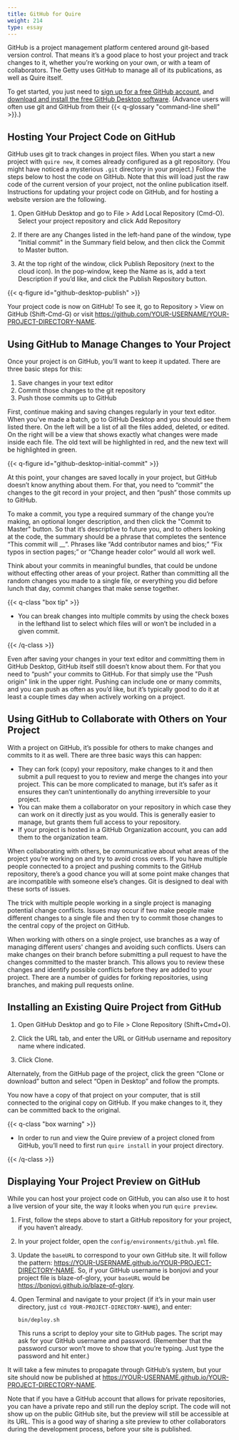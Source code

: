```yaml
---
title: GitHub for Quire
weight: 214
type: essay
---
```


GitHub is a project management platform centered around git-based version control. That means it’s a good place to host your project and track changes to it, whether you’re working on your own, or with a team of collaborators. The Getty uses GitHub to manage all of its publications, as well as Quire itself.

To get started, you just need to [sign up for a free GitHub account](http://github.com/join), and [download and install the free GitHub Desktop software](https://desktop.github.com/). (Advance users will often use git and GitHub from their {{< q-glossary "command-line shell" >}}.)

## Hosting Your Project Code on GitHub

GitHub uses git to track changes in project files. When you start a new project with `quire new`, it comes already configured as a git repository. (You might have noticed a mysterious `.git` directory in your project.) Follow the steps below to host the code on GitHub. Note that this will load just the raw code of the current version of your project, not the online publication itself. Instructions for updating your project code on GitHub, and for hosting a website version are the following.

1. Open GitHub Desktop and go to File > Add Local Repository (Cmd-O). Select your project repository and click Add Repository

2. If there are any Changes listed in the left-hand pane of the window, type "Initial commit" in the Summary field below, and then click the Commit to Master button.

3. At the top right of the window, click Publish Repository (next to the cloud icon). In the pop-window, keep the Name as is, add a text Description if you’d like, and click the Publish Repository button.

{{< q-figure id="github-desktop-publish" >}}

Your project code is now on GitHub! To see it, go to Repository > View on GitHub (Shift-Cmd-G) or visit https://github.com/YOUR-USERNAME/YOUR-PROJECT-DIRECTORY-NAME.

## Using GitHub to Manage Changes to Your Project

Once your project is on GitHub, you’ll want to keep it updated. There are three basic steps for this:

1. Save changes in your text editor
2. Commit those changes to the git repository
3. Push those commits up to GitHub

First, continue making and saving changes regularly in your text editor. When you’ve made a batch, go to GitHub Desktop and you should see them listed there. On the left will be a list of all the files added, deleted, or edited. On the right will be a view that shows exactly what changes were made inside each file. The old text will be highlighted in red, and the new text will be highlighted in green.

{{< q-figure id="github-desktop-initial-commit" >}}

At this point, your changes are saved locally in your project, but GitHub doesn’t know anything about them. For that, you need to “commit” the changes to the git record in your project, and then “push” those commits up to GitHub.

To make a commit, you type a required summary of the change you’re making, an optional longer description, and then click the "Commit to Master" button. So that it’s descriptive to future you, and to others looking at the code, the summary should be a phrase that completes the sentence “This commit will __”. Phrases like “Add contributor names and bios;” “Fix typos in section pages;” or “Change header color” would all work well.

Think about your commits in meaningful bundles, that could be undone without effecting other areas of your project. Rather than committing all the random changes you made to a single file, or everything you did before lunch that day, commit changes that make sense together.

{{< q-class "box tip" >}}

- You can break changes into multiple commits by using the check boxes in the lefthand list to select which files will or won’t be included in a given commit.

{{< /q-class >}}

Even after saving your changes in your text editor and committing them in GitHub Desktop, GitHub itself still doesn’t know about them. For that you need to “push” your commits to GitHub. For that simply use the "Push origin" link in the upper right. Pushing can include one or many commits, and you can push as often as you’d like, but it’s typically good to do it at least a couple times day when actively working on a project.

## Using GitHub to Collaborate with Others on Your Project

With a project on GitHub, it’s possible for others to make changes and commits to it as well. There are three basic ways this can happen:

- They can fork (copy) your repository, make changes to it and then submit a pull request to you to review and merge the changes into your project. This can be more complicated to manage, but it’s safer as it ensures they can’t unintentionally do anything irreversible to your project.
- You can make them a collaborator on your repository in which case they can work on it directly just as you would. This is generally easier to manage, but grants them full access to your repository.
- If your project is hosted in a GitHub Organization account, you can add them to the organization team.

When collaborating with others, be communicative about what areas of the project you’re working on and try to avoid cross overs. If you have multiple people connected to a project and pushing commits to the GitHub repository, there’s a good chance you will at some point make changes that are incompatible with someone else’s changes. Git is designed to deal with these sorts of issues.

The trick with multiple people working in a single project is managing potential change conflicts. Issues may occur if two make people make different changes to a single file and then try to commit those changes to the central copy of the project on GitHub.

When working with others on a single project, use branches as a way of managing different users' changes and avoiding such conflicts. Users can make changes on their branch before submitting a pull request to have the changes committed to the master branch. This allows you to review these changes and identify possible conflicts before they are added to your project. There are a number of guides for forking repositories, using branches, and making pull requests online.

## Installing an Existing Quire Project from GitHub

1. Open GitHub Desktop and go to File > Clone Repository (Shift+Cmd+O).

2. Click the URL tab, and enter the URL or GitHub username and repository name where indicated.

3. Click Clone.

Alternately, from the GitHub page of the project, click the green “Clone or download” button and select “Open in Desktop” and follow the prompts.

You now have a copy of that project on your computer, that is still connected to the original copy on GitHub. If you make changes to it, they can be committed back to the original.

{{< q-class "box warning" >}}

- In order to run and view the Quire preview of a project cloned from GitHub, you’ll need to first run `quire install` in your project directory.

{{< /q-class >}}

## Displaying Your Project Preview on GitHub

While you can host your project code on GitHub, you can also use it to host a live version of your site, the way it looks when you run `quire preview`.

1. First, follow the steps above to start a GitHub repository for your project, if you haven’t already.

2. In your project folder, open the `config/environments/github.yml` file.

3. Update the `baseURL` to correspond to your own GitHub site. It will follow the pattern: https://YOUR-USERNAME.github.io/YOUR-PROJECT-DIRECTORY-NAME. So, if your GitHub username is bonjovi and your project file is blaze-of-glory, your `baseURL` would be https://bonjovi.github.io/blaze-of-glory.

4. Open Terminal and navigate to your project (if it’s in your main user directory, just `cd YOUR-PROJECT-DIRECTORY-NAME`), and enter:

    ```text
    bin/deploy.sh
    ```

    This runs a script to deploy your site to GitHub pages. The script may ask for your GitHub username and password. (Remember that the password cursor won’t move to show that you’re typing. Just type the password and hit enter.)

It will take a few minutes to propagate through GitHub’s system, but your site should now be published at https://YOUR-USERNAME.github.io/YOUR-PROJECT-DIRECTORY-NAME.

Note that if you have a GitHub account that allows for private repositories, you can have a private repo and still run the deploy script. The code will not show up on the public GitHub site, but the preview will still be accessible at its URL. This is a good way of sharing a site preview to other collaborators during the development process, before your site is published.
